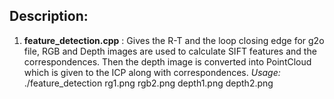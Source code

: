 ## Description: ##

1. **feature_detection.cpp** : Gives the R-T and the loop closing edge for g2o file, RGB and Depth images are used to calculate SIFT features and the correspondences. Then the depth image is converted into PointCloud which is given to the ICP along with correspondences.
	*Usage:* ./feature_detection rg1.png rgb2.png depth1.png depth2.png 